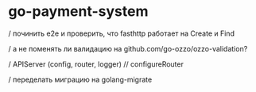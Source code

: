# go-payment-system

/ починить e2e и проверить, что fasthttp работает на Create и Find

/ а не поменять ли валидацию на github.com/go-ozzo/ozzo-validation?

/ APIServer (config, router, logger)
// configureRouter

/ переделать миграцию на golang-migrate
